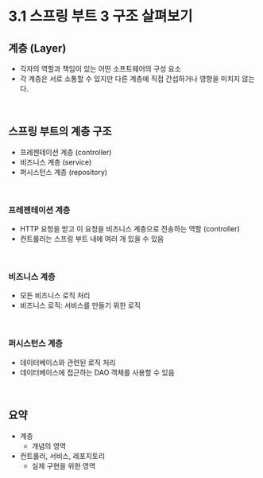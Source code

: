 # 3.1 스프링 부트 3 구조 살펴보기

## 계층 (Layer)

- 각자의 역할과 책임이 있는 어떤 소프트웨어의 구성 요소
- 각 계층은 서로 소통할 수 있지만 다른 계층에 직접 간섭하거나 영향을 미치지 않는다.

<br>

## 스프링 부트의 계층 구조

- 프레젠테이션 계층 (controller)
- 비즈니스 계층 (service)
- 퍼시스턴스 계층 (repository)

<br>

### 프레젠테이션 계층

- HTTP 요청을 받고 이 요청을 비즈니스 계층으로 전송하는 역할 (controller)
- 컨트롤러는 스프링 부트 내에 여러 개 있을 수 있음

<br>

### 비즈니스 계층

- 모든 비즈니스 로직 처리
- 비즈니스 로직: 서비스를 만들기 위한 로직

<br>

### 퍼시스턴스 계층

- 데이터베이스와 관련된 로직 처리
- 데이터베이스에 접근하는 DAO 객체를 사용할 수 있음

<br>

## 요약

- 계층
  - 개념의 영역
- 컨트롤러, 서비스, 레포지토리
  - 실제 구현을 위한 영역
